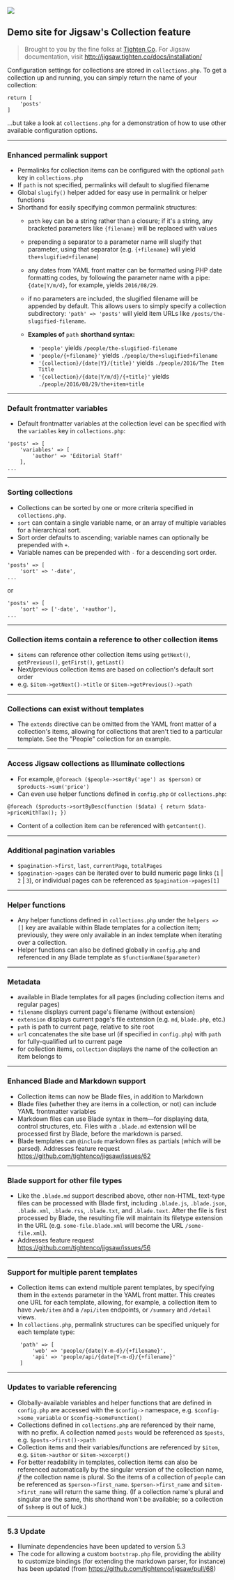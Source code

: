 ![](https://raw.githubusercontent.com/tightenco/jigsaw/master/logo.png)

## Demo site for Jigsaw's Collection feature

> Brought to you by the fine folks at [Tighten Co](http://tighten.co). For Jigsaw documentation, visit http://jigsaw.tighten.co/docs/installation/

Configuration settings for collections are stored in `collections.php`. To get a collection up and running, you can simply return the name of your collection:

```
return [
    'posts'
]
```
...but take a look at `collections.php` for a demonstration of how to use other available configuration options.

---

### Enhanced permalink support
- Permalinks for collection items can be configured with the optional `path` key in `collections.php`
- If `path` is not specified, permalinks will default to slugified filename
- Global `slugify()` helper added for easy use in permalink or helper functions
- Shorthand for easily specifying common permalink structures:
  - `path` key can be a string rather than a closure; if it's a string, any bracketed parameters like `{filename}` will be replaced with values
  - prepending a separator to a parameter name will slugify that parameter, using that separator (e.g. `{+filename}` will yield `the+slugified+filename`)
  - any dates from YAML front matter can be formatted using PHP date formatting codes, by following the parameter name with a pipe: `{date|Y/m/d}`, for example, yields `2016/08/29`.
  - if no parameters are included, the slugified filename will be appended by default. This allows users to simply specify a collection subdirectory: `'path' => 'posts'` will yield item URLs like `/posts/the-slugified-filename`.

  - __Examples of__ `path` __shorthand syntax:__

    - `'people'` yields `/people/the-slugified-filename`
    - `'people/{+filename}'` yields `./people/the+slugified+filename`
    - `'{collection}/{date|Y}/{title}'` yields `./people/2016/The Item Title`
    - `'{collection}/{date|Y/m/d}/{+title}'` yields `./people/2016/08/29/the+item+title`

---

### Default frontmatter variables
- Default frontmatter variables at the collection level can be specified with the `variables` key in `collections.php`:
```
'posts' => [
    'variables' => [
        'author' => 'Editorial Staff'
    ],
...
```

---

### Sorting collections
- Collections can be sorted by one or more criteria specified in `collections.php`.
- `sort` can contain a single variable name, or an array of multiple variables for a hierarchical sort.
- Sort order defaults to ascending; variable names can optionally be prepended with `+`.
- Variable names can be prepended with `-` for a descending sort order.
```
'posts' => [
    'sort' => '-date',
...
```
or
```
'posts' => [
    'sort' => ['-date', '+author'],
...
```

---

### Collection items contain a reference to other collection items
- `$items` can reference other collection items using `getNext()`, `getPrevious()`, `getFirst()`, `getLast()`
- Next/previous collection items are based on collection's default sort order
- e.g. `$item->getNext()->title` or `$item->getPrevious()->path`

---

### Collections can exist without templates
- The `extends` directive can be omitted from the YAML front matter of a collection's items, allowing for collections that aren't tied to a particular template. See the "People" collection for an example.

---

### Access Jigsaw collections as Illuminate collections
- For example, `@foreach ($people->sortBy('age') as $person)` or `$products->sum('price')`
- Can even use helper functions defined in `config.php` or `collections.php`:
```
@foreach ($products->sortByDesc(function ($data) { return $data->priceWithTax(); })
```
- Content of a collection item can be referenced with `getContent()`.

---

### Additional pagination variables
- `$pagination->first`, `last`, `currentPage`, `totalPages`
- `$pagination->pages` can be iterated over to build numeric page links (`1` | `2` | `3`), or individual pages can be referenced as `$pagination->pages[1]`

---

### Helper functions
- Any helper functions defined in `collections.php` under the `helpers => []` key are available within Blade templates for a collection item; previously, they were only available in an index template when iterating over a collection.
- Helper functions can also be defined globally in `config.php` and referenced in any Blade template as `$functionName($parameter)`

---

### Metadata
- available in Blade templates for all pages (including collection items and regular pages)
- `filename` displays current page's filename (without extension)
- `extension` displays current page's file extension (e.g. `md`, `blade.php`, etc.)
- `path` is path to current page, relative to site root
- `url` concatenates the site base url (if specified in `config.php`) with `path` for fully-qualified url to current page
- for collection items, `collection` displays the name of the collection an item belongs to

---

### Enhanced Blade and Markdown support
- Collection items can now be Blade files, in addition to Markdown
- Blade files (whether they are items in a collection, or not) can include YAML frontmatter variables
- Markdown files can use Blade syntax in them—for displaying data, control structures, etc. Files with a `.blade.md` extension will be processed first by Blade, before the markdown is parsed.
- Blade templates can `@include` markdown files as partials (which will be parsed). Addresses feature request https://github.com/tightenco/jigsaw/issues/62

---

### Blade support for other file types
- Like the `.blade.md` support described above, other non-HTML, text-type files can be processed with Blade first, including `.blade.js`, `.blade.json`, `.blade.xml`, `.blade.rss`, `.blade.txt`, and `.blade.text`. After the file is first processed by Blade, the resulting file will maintain its filetype extension in the URL (e.g. `some-file.blade.xml` will become the URL `/some-file.xml`).
- Addresses feature request https://github.com/tightenco/jigsaw/issues/56

---

### Support for multiple parent templates
- Collection items can extend multiple parent templates, by specifying them in the `extends` parameter in the YAML front matter. This creates one URL for each template, allowing, for example, a collection item to have `/web/item` and a `/api/item` endpoints, or `/summary` and `/detail` views.
- In `collections.php`, permalink structures can be specified uniquely for each template type:

```
    'path' => [
        'web' => 'people/{date|Y-m-d}/{+filename}',
        'api' => 'people/api/{date|Y-m-d}/{+filename}'
    ]
```

---

### Updates to variable referencing
- Globally-available variables and helper functions that are defined in `config.php` are accessed with the `$config->` namespace, e.g. `$config->some_variable` or `$config->someFunction()`
- Collections defined in `collections.php` are referenced by their name, with no prefix. A collection named `posts` would be referenced as `$posts`, e.g. `$posts->first()->path`
- Collection items and their variables/functions are referenced by `$item`, e.g. `$item->author` or `$item->excerpt()`
- For better readability in templates, collection items can also be referenced automatically by the singular version of the collection name, _if_ the collection name is plural. So the items of a collection of `people` can be referenced as `$person->first_name`. `$person->first_name` and `$item->first_name` will return the same thing. (If a collection name's plural and singular are the same, this shorthand won't be available; so a collection of `$sheep` is out of luck.)

---

### 5.3 Update
- Illuminate dependencies have been updated to version 5.3
- The code for allowing a custom `bootstrap.php` file, providing the ability to customize bindings (for extending the markdown parser, for instance) has been updated (from https://github.com/tightenco/jigsaw/pull/68)

